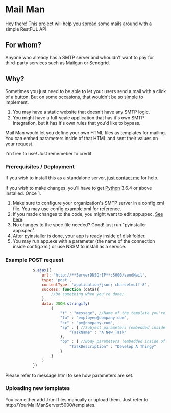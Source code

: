 # Mail Man

Hey there!
This project will help you spread some mails around with a simple RestFUL API.

## For whom?
Anyone who already has a SMTP server and whouldn't want to pay for third-party services such as Mailgun or Sendgrid.

## Why?

Sometimes you just need to be able to let your users send a mail with a click of a button. But on some occasions, that wouldn't be so simple to implement.

1. You may have a static website that doesn't have any SMTP logic.
2. You might have a full-scale application that has it's own SMTP integration, but it has it's own rules that you'd like to bypass.

Mail Man would let you define your own HTML files as templates for mailing. You can embed parameters inside of that HTML and sent their values on your request.

I'm free to use! Just rememeber to credit.

### 


### Prerequisites / Deployment 
If you wish to install this as a standalone server, [just contact me](mailto:admin@noamyg.com) for help.

If you wish to make changes, you'll have to get [Python](https://www.python.org/) 3.6.4 or above installed. Once
1. 
1. Make sure to configure your organization's SMTP server in a config.xml file. You may use config.example.xml for reference.
2. If you made changes to the code, you might want to edit app.spec. [See here](https://pythonhosted.org/PyInstaller/spec-files.html).
3. No changes to the spec file needed? Good! just run "pyinstaller app.spec".
4. After pyinstaller is done, your app is ready inside of disk folder.
5. You may run app.exe with a parameter (the name of the connection inside config.xml) or use NSSM to install as a service.


### Example POST request

```javascript
            $.ajax({
                url: 'http://**ServerDNSOrIP**:5000/sendMail',
                type: 'post',
                contentType: 'application/json; charset=utf-8',
                success: function (data){
                    //Do something when you're done;
                },
                data: JSON.stringify(
                    {
                        "t" : "message", //Name of the template you're using
                        "to" : "employee@company.com",
                        "cc" : "pm@company.com",
                        "sp" : { //Subject parameters (embedded inside the HTML <subject> tag)
                            "TaskName" : "A New Task"
                        },
                        "bp" : { //Body parameters (embedded inside of the HTML body)
                            "TaskDescription" : "Develop A Thingy"
                        }
                    }
                )
            })
```

Please refer to message.html to see how parameters are set. 

### Uploading new templates
You can either add .html files manually or upload them. Just refer to http://YourMailManServer:5000/templates.